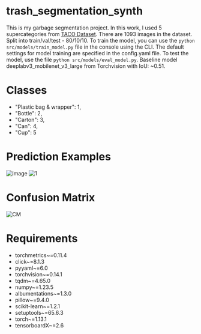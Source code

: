 # trash_segmentation_synth
This is my garbage segmentation project. In this work, I used 5 supercategories from [TACO Dataset](http://tacodataset.org/). There are 1093 images in the dataset. Split into train/val/test - 80/10/10. 
To train the model, you can use the ```python src/models/train_model.py``` file in the console using the CLI. The default settings for model training are specified in the config.yaml file. To test the model, use the file ```python src/models/eval_model.py```. Baseline model deeplabv3_mobilenet_v3_large from Torchvision with IoU: ~0.51.

# Classes

- "Plastic bag & wrapper": 1,
- "Bottle": 2,
- "Carton": 3,
- "Can": 4,
- "Cup": 5

# Prediction Examples
![image](https://github.com/grannycola/trash_segmentation_synth/assets/54438026/24e0a73b-c776-4461-a7a3-e71b321ca32f)
![1](https://github.com/grannycola/trash_segmentation_synth/assets/54438026/9a3f41a1-c195-42b6-b610-199055e93162)


# Confusion Matrix
![CM](https://github.com/grannycola/trash_segmentation_synth/assets/54438026/b2a27b05-61f1-423d-b1c4-d97fe853094b)


# Requirements
- torchmetrics~=0.11.4
- click~=8.1.3
- pyyaml~=6.0
- torchvision~=0.14.1
- tqdm~=4.65.0
- numpy~=1.23.5
- albumentations~=1.3.0
- pillow~=9.4.0
- scikit-learn~=1.2.1
- setuptools~=65.6.3
- torch~=1.13.1
- tensorboardX~=2.6
